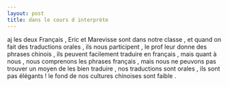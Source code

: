 ```yaml
---
layout: post
title: dans le cours d interprète
---
```


<p>aj les deux Français , Eric et Marevisse sont dans notre classe , et quand on fait des traductions orales , ils nous participent , le prof leur donne des phrases chinois , ils peuvent facilement traduire en français , mais quant à nous , nous comprenons les phrases français , mais nous ne peuvons pas trouver un moyen de les bien traduire , nos traductions sont orales , ils sont pas élégants ! le fond de nos cultures chinoises sont faible . </p>
